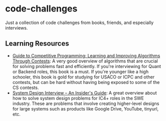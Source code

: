 # code-challenges

Just a collection of code challenges from books, friends, and especially interviews.

## Learning Resources

- [Guide to Competitive Programming: Learning and Improving Algorithms Through Contests](https://amzn.to/3lbdlFV): A very good overview of algorithms that are crucial for solving problems fast and efficiently. If you're interviewing for Quant or Backend roles, this book is a must. If you're younger like a high schooler, this book is gold for studying for USACO or ICPC and other contests, but can be hard without having being exposed to some of the CS contests.
- [System Design Interview – An Insider's Guide](https://amzn.to/3wn8Ywk): A great overview about how to solve system design problems for IC4+ roles in the SWE industry. These are problems that involve creating higher-level designs for large systems such as products like Google Drive, YouTube, tinyurl, etc.